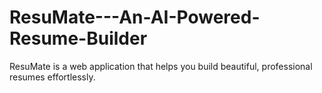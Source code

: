 # ResuMate---An-AI-Powered-Resume-Builder
ResuMate is a web application that helps you build beautiful, professional resumes effortlessly.
